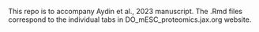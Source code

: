 This repo is to accompany Aydin et al., 2023 manuscript. The .Rmd files correspond to the individual tabs in DO_mESC_proteomics.jax.org website. 



